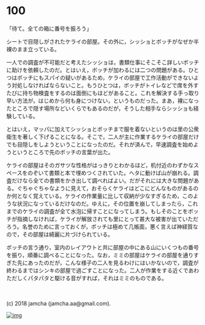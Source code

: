 # 100

「待て。全ての箱に番号を振ろう」  

シートで目隠しがされたケライの部屋。その外に，シッショとボッチがなぜか半裸のまま立っている。  

一人での調査が不可能だと考えたシッショは，書類仕事にそこそこ詳しいボッチに助けを依頼したのだ。とはいえ，ボッチが加わるには二つの問題がある。ひとつはボッチにもスパイの疑いがあるため，ケライの部屋で工作活動ができないよう対処しなければならないこと。もうひとつは，ボッチがトイレなどで席を外すたびに持ち物検査をするのは面倒にもほどがあること。これを解決する手っ取り早い方法が，はじめから何も身につけない，というものだった。まあ，裸になったところで隠す場所などいくらでもあるのだが，そうした相手ならシッショも経験している。  

とはいえ，マッパに加えてシッショとボッチまで服を着ないというのは里の公衆衛生を著しく下げることになる。そこで，二人が主に作業するケライの部屋だけでも目隠しをしようということになったのだ。それが済んで，早速調査を始めようというところで先のボッチの言葉が出た。  

ケライの部屋はそのガサツな性格がはっきりとわかるほど，机付近のわずかなスペースをのぞいて書類と本で埋めつくされていた。ヘタに動けば山が崩れる。調査だけなら全ての書類をかき出して調べればよい。だがそれには大きな問題がある。ぐちゃぐちゃなように見えて，おそらくケライはどこにどんなものがあるのか何となく覚えている。ケライの作業量に比して収納が少なすぎるため，このような状況になっているだけなのだ。ゆえに，その位置を崩してしまったら，これまでのケライの調査が全て水泡に帰すことになってしまう。もしそのことをボッチが指摘しなければ，ケライが解放されても里にとって甚大な被害が出ていただろう。名誉のために言っておくが，ボッチは極めて几帳面，悪く言えば神経質なので，その部屋は綺麗に片づけられている。  

ボッチの言う通り，室内のレイアウトと共に部屋の中にある山にいくつもの番号を振り，順番に調べることになった。なお，ミミの部屋はケライの部屋を通りすぎた先にあったのだが，こんな様子の二人を見るわけにはいかないので，調査が終わるまではシンキの部屋で過ごすことになった。二人が作業をする近くであわただしくパタパタと駆ける音がすれば，それはミミのものである。  

<br>  
<br>  
(c) 2018 jamcha (jamcha.aa@gmail.com).  

[![img](http://i.creativecommons.org/l/by-nc-sa/4.0/88x31.png)](http://creativecommons.org/licenses/by-nc-sa/4.0/deed)